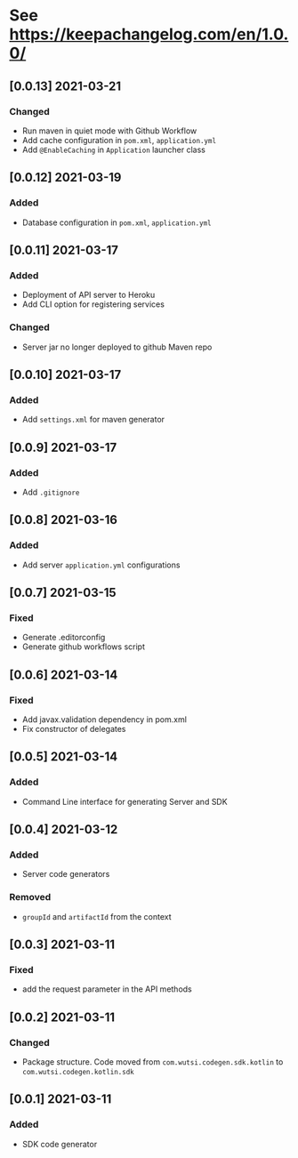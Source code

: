 # See https://keepachangelog.com/en/1.0.0/

## [0.0.13] 2021-03-21
### Changed
- Run maven in quiet mode with Github Workflow
- Add cache configuration in `pom.xml`, `application.yml`
- Add `@EnableCaching` in `Application` launcher class

## [0.0.12] 2021-03-19
### Added
- Database configuration in `pom.xml`, `application.yml`

## [0.0.11] 2021-03-17
### Added
- Deployment of API server to Heroku
- Add CLI option for registering services
### Changed
- Server jar no longer deployed to github Maven repo

## [0.0.10] 2021-03-17
### Added
- Add `settings.xml` for maven generator

## [0.0.9] 2021-03-17
### Added
- Add `.gitignore`

## [0.0.8] 2021-03-16
### Added
- Add server `application.yml` configurations

## [0.0.7] 2021-03-15
### Fixed
- Generate .editorconfig
- Generate github workflows script

## [0.0.6] 2021-03-14
### Fixed
- Add javax.validation dependency in pom.xml
- Fix constructor of delegates

## [0.0.5] 2021-03-14
### Added
- Command Line interface for generating Server and SDK

## [0.0.4] 2021-03-12
### Added
- Server code generators

### Removed
- `groupId` and `artifactId` from the context

## [0.0.3] 2021-03-11
### Fixed
- add the request parameter in the API methods

## [0.0.2] 2021-03-11
### Changed
- Package structure. Code moved from `com.wutsi.codegen.sdk.kotlin` to `com.wutsi.codegen.kotlin.sdk`

## [0.0.1] 2021-03-11
### Added
- SDK code generator
